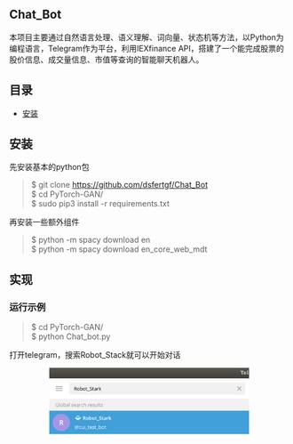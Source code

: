 ## Chat_Bot
本项目主要通过自然语言处理、语义理解、词向量、状态机等方法，以Python为编程语言，Telegram作为平台，利用IEXfinance API，搭建了一个能完成股票的股价信息、成交量信息、市值等查询的智能聊天机器人。
## 目录
* [安装](#安装)
## 安装
先安装基本的python包
>$ git clone https://github.com/dsfertgf/Chat_Bot<br>
>$ cd PyTorch-GAN/<br>
>$ sudo pip3 install -r requirements.txt

再安装一些额外组件
>$ python -m spacy download en<br>
>$ python -m spacy download en_core_web_mdt

## 实现
### 运行示例
>$ cd PyTorch-GAN/<br>
>$ python Chat_bot.py

打开telegram，搜索Robot_Stack就可以开始对话<br>
<p align="center">
    <img src="assets/1.png" width="360"\>
</p>
